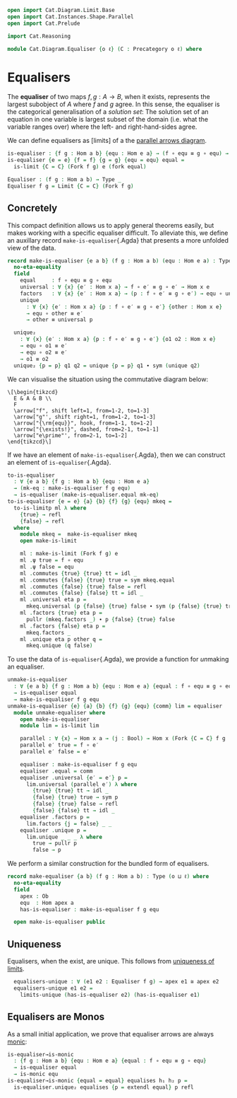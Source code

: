 ```agda
open import Cat.Diagram.Limit.Base
open import Cat.Instances.Shape.Parallel
open import Cat.Prelude

import Cat.Reasoning

module Cat.Diagram.Equaliser {o ℓ} (C : Precategory o ℓ) where
```

<!--
```agda
open Cat.Reasoning C

private variable
  e a b : Ob
  f g h : Hom a b

open Functor
open _=>_
```
-->

# Equalisers

The **equaliser** of two maps $f, g : A \to B$, when it exists,
represents the largest subobject of $A$ where $f$ and $g$ agree. In this
sense, the equaliser is the categorical generalisation of a _solution
set_: The solution set of an equation in one variable is largest subset
of the domain (i.e. what the variable ranges over) where the left- and
right-hand-sides agree.

We can define equalisers as [limits] of a the [parallel arrows diagram].

[parallel arrows diagram]: Cat.Instances.Shape.Parallel.html

```agda
is-equaliser : {f g : Hom a b} {equ : Hom e a} → (f ∘ equ ≡ g ∘ equ) → Type _
is-equaliser {e = e} {f = f} {g = g} {equ = equ} equal =
  is-limit {C = C} (Fork f g) e (fork equal)

Equaliser : (f g : Hom a b) → Type _
Equaliser f g = Limit {C = C} (Fork f g)
```

## Concretely

This compact definition allows us to apply general theorems easily, but
makes working with a specific equaliser difficult. To alleviate this,
we define an auxillary record `make-is-equaliser`{.Agda} that presents a
more unfolded view of the data.

```agda
record make-is-equaliser {e a b} (f g : Hom a b) (equ : Hom e a) : Type (o ⊔ ℓ) where
  no-eta-equality
  field
    equal     : f ∘ equ ≡ g ∘ equ
    universal : ∀ {x} {e′ : Hom x a} → f ∘ e′ ≡ g ∘ e′ → Hom x e
    factors   : ∀ {x} {e′ : Hom x a} → (p : f ∘ e′ ≡ g ∘ e′) → equ ∘ universal p ≡ e′
    unique
      : ∀ {x} {e′ : Hom x a} {p : f ∘ e′ ≡ g ∘ e′} {other : Hom x e}
      → equ ∘ other ≡ e′
      → other ≡ universal p

  unique₂
    : ∀ {x} {e′ : Hom x a} {p : f ∘ e′ ≡ g ∘ e′} {o1 o2 : Hom x e}
    → equ ∘ o1 ≡ e′
    → equ ∘ o2 ≡ e′
    → o1 ≡ o2
  unique₂ {p = p} q1 q2 = unique {p = p} q1 ∙ sym (unique q2)
```

We can visualise the situation using the commutative diagram below:

~~~{.quiver}
\[\begin{tikzcd}
  E & A & B \\
  F
  \arrow["f", shift left=1, from=1-2, to=1-3]
  \arrow["g"', shift right=1, from=1-2, to=1-3]
  \arrow["{\rm{equ}}", hook, from=1-1, to=1-2]
  \arrow["{\exists!}", dashed, from=2-1, to=1-1]
  \arrow["e\prime"', from=2-1, to=1-2]
\end{tikzcd}\]
~~~

If we have an element of `make-is-equaliser`{.Agda}, then we can
construct an element of `is-equaliser`{.Agda}.

```agda
to-is-equaliser
  : ∀ {e a b} {f g : Hom a b} {equ : Hom e a}
  → (mk-eq : make-is-equaliser f g equ)
  → is-equaliser (make-is-equaliser.equal mk-eq)
to-is-equaliser {e = e} {a} {b} {f} {g} {equ} mkeq =
  to-is-limitp ml λ where
    {true} → refl
    {false} → refl
  where
    module mkeq =  make-is-equaliser mkeq
    open make-is-limit

    ml : make-is-limit (Fork f g) e
    ml .ψ true = f ∘ equ
    ml .ψ false = equ
    ml .commutes {true} {true} tt = idl _
    ml .commutes {false} {true} true = sym mkeq.equal
    ml .commutes {false} {true} false = refl
    ml .commutes {false} {false} tt = idl _
    ml .universal eta p =
      mkeq.universal (p {false} {true} false ∙ sym (p {false} {true} true))
    ml .factors {true} eta p =
      pullr (mkeq.factors _) ∙ p {false} {true} false
    ml .factors {false} eta p =
      mkeq.factors _
    ml .unique eta p other q =
      mkeq.unique (q false)
```

To use the data of `is-equaliser`{.Agda}, we provide a function for
*un*making an equaliser.

```agda
unmake-is-equaliser
  : ∀ {e a b} {f g : Hom a b} {equ : Hom e a} {equal : f ∘ equ ≡ g ∘ equ}
  → is-equaliser equal
  → make-is-equaliser f g equ
unmake-is-equaliser {e} {a} {b} {f} {g} {equ} {comm} lim = equaliser
  module unmake-equaliser where
    open make-is-equaliser
    module lim = is-limit lim

    parallel : ∀ {x} → Hom x a → (j : Bool) → Hom x (Fork {C = C} f g .F₀ j)
    parallel e′ true = f ∘ e′
    parallel e′ false = e′

    equaliser : make-is-equaliser f g equ
    equaliser .equal = comm
    equaliser .universal {e′ = e′} p =
      lim.universal (parallel e′) λ where
        {true} {true} tt → idl _
        {false} {true} true → sym p
        {false} {true} false → refl
        {false} {false} tt → idl _
    equaliser .factors p =
      lim.factors {j = false} _ _
    equaliser .unique p =
      lim.unique _ _ _ λ where
        true → pullr p
        false → p
```

<!--
```agda
module is-equaliser
  {e a b} {f g : Hom a b} {equ : Hom e a} {equal : f ∘ equ ≡ g ∘ equ}
  (equaliser : is-equaliser equal)
  where

  open make-is-equaliser (unmake-is-equaliser equaliser) public
```
-->

We perform a similar construction for the bundled form of equalisers.

```agda
record make-equaliser {a b} (f g : Hom a b) : Type (o ⊔ ℓ) where
  no-eta-equality
  field
    apex : Ob
    equ  : Hom apex a
    has-is-equaliser : make-is-equaliser f g equ

  open make-is-equaliser public
```

<!--
```agda
to-equaliser : make-equaliser f g → Equaliser f g
to-equaliser me = to-limit (to-is-equaliser has-is-equaliser)
  where open make-equaliser me

module Equaliser {f g : Hom a b} (equaliser : Equaliser f g) where
  open Limit equaliser renaming (apex to L-apex)

  apex : Ob
  apex = L-apex

  equ : Hom apex a
  equ = ψ false

  equal : f ∘ equ ≡ g ∘ equ
  equal = commutes {y = true} false ∙ sym (commutes {y = true} true)

  has-is-equaliser : is-equaliser equal
  has-is-equaliser =
    to-is-limitp (unmake-limit has-limit) λ where
      {true} → sym (commutes false)
      {false} → refl
```
-->

## Uniqueness

<!--
```agda
module _ where
  open Equaliser
```
-->

Equalisers, when the exist, are unique. This follows from [uniqueness of
limits].

[uniqueness of limits]: Cat.Diagram.Limit.Base#uniqueness

```agda
  equalisers-unique : ∀ (e1 e2 : Equaliser f g) → apex e1 ≅ apex e2
  equalisers-unique e1 e2 =
    limits-unique (has-is-equaliser e2) (has-is-equaliser e1)
```

## Equalisers are Monos

As a small initial application, we prove that equaliser arrows are
always [monic]:

[monic]: Cat.Morphism.html#monos

```agda
is-equaliser→is-monic
  : {f g : Hom a b} {equ : Hom e a} {equal : f ∘ equ ≡ g ∘ equ}
  → is-equaliser equal
  → is-monic equ
is-equaliser→is-monic {equal = equal} equalises h₁ h₂ p =
  is-equaliser.unique₂ equalises {p = extendl equal} p refl
```
